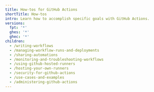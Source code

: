 ```yaml
---
title: How-tos for GitHub Actions
shortTitle: How-tos
intro: Learn how to accomplish specific goals with GitHub Actions.
versions:
  fpt: '*'
  ghes: '*'
  ghec: '*'
children:
  - /writing-workflows
  - /managing-workflow-runs-and-deployments
  - /sharing-automations
  - /monitoring-and-troubleshooting-workflows
  - /using-github-hosted-runners
  - /hosting-your-own-runners
  - /security-for-github-actions
  - /use-cases-and-examples
  - /administering-github-actions
---
```


